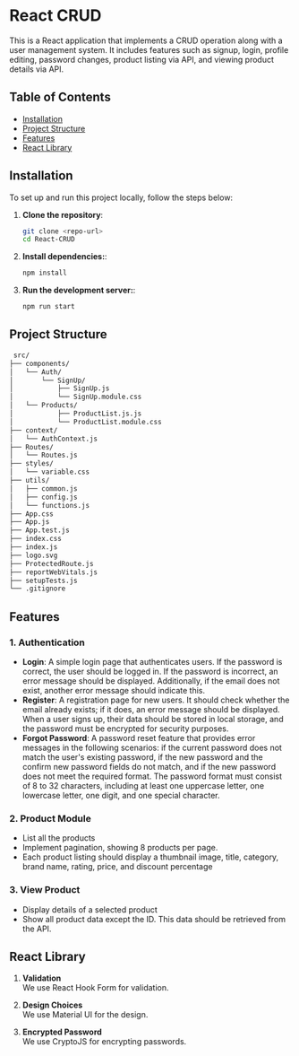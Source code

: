 # React CRUD

This is a React application that implements a CRUD operation along with a user management system. It includes features such as signup, login, profile editing, password changes, product listing via API, and viewing product details via API.

## Table of Contents

- [Installation](#installation)
- [Project Structure](#project-structure)
- [Features](#features)
- [React Library](#react-library)

## Installation

To set up and run this project locally, follow the steps below:

1. **Clone the repository**:

   ```bash
   git clone <repo-url>
   cd React-CRUD

   ```

2. **Install dependencies:**:

   ```bash
   npm install
   ```

3. **Run the development server:**:

   ```bash
   npm run start
   ```

## Project Structure

```bash
 src/
├── components/
│   └── Auth/
│       └── SignUp/
│           ├── SignUp.js
│           └── SignUp.module.css
│   └── Products/
│           ├── ProductList.js.js
│           └── ProductList.module.css
├── context/
│   └── AuthContext.js
├── Routes/
│   └── Routes.js
├── styles/
│   └── variable.css
├── utils/
│   ├── common.js
│   ├── config.js
│   └── functions.js
├── App.css
├── App.js
├── App.test.js
├── index.css
├── index.js
├── logo.svg
├── ProtectedRoute.js
├── reportWebVitals.js
├── setupTests.js
└── .gitignore
```

## Features

### 1. Authentication

- **Login**: A simple login page that authenticates users. If the password is correct, the user should be logged in. If the password is incorrect, an error message should be displayed. Additionally, if the email does not exist, another error message should indicate this.
- **Register**: A registration page for new users. It should check whether the email already exists; if it does, an error message should be displayed. When a user signs up, their data should be stored in local storage, and the password must be encrypted for security purposes.
- **Forgot Password**: A password reset feature that provides error messages in the following scenarios: if the current password does not match the user's existing password, if the new password and the confirm new password fields do not match, and if the new password does not meet the required format. The password format must consist of 8 to 32 characters, including at least one uppercase letter, one lowercase letter, one digit, and one special character.

### 2. Product Module

- List all the products
- Implement pagination, showing 8 products per page.
- Each product listing should display a thumbnail image, title, category, brand name, rating, price, and discount percentage

### 3. View Product

- Display details of a selected product
- Show all product data except the ID. This data should be retrieved from the API.

## React Library

1. **Validation**  
   We use React Hook Form for validation.

2. **Design Choices**  
   We use Material UI for the design.

3. **Encrypted Password**  
   We use CryptoJS for encrypting passwords.
